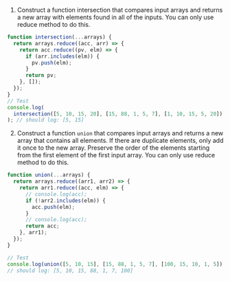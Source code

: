 1. Construct a function intersection that compares input arrays and returns a new array with elements found in all of the inputs. You can only use reduce method to do this.

```js
function intersection(...arrays) {
  return arrays.reduce((acc, arr) => {
    return acc.reduce((pv, elm) => {
      if (arr.includes(elm)) {
        pv.push(elm);
      }
      return pv;
    }, []);
  });
}
// Test
console.log(
  intersection([5, 10, 15, 20], [15, 88, 1, 5, 7], [1, 10, 15, 5, 20])
); // should log: [5, 15]
```

2. Construct a function `union` that compares input arrays and returns a new array that contains all elements. If there are duplicate elements, only add it once to the new array. Preserve the order of the elements starting from the first element of the first input array. You can only use reduce method to do this.

```js
function union(...arrays) {
  return arrays.reduce((arr1, arr2) => {
    return arr1.reduce((acc, elm) => {
      // console.log(acc);
      if (!arr2.includes(elm)) {
        acc.push(elm);
      }
      // console.log(acc);
      return acc;
    }, arr1);
  });
}

// Test
console.log(union([5, 10, 15], [15, 88, 1, 5, 7], [100, 15, 10, 1, 5]));
// should log: [5, 10, 15, 88, 1, 7, 100]
```
